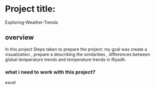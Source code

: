 # Project title:
Exploring-Weather-Trends
## overview 
In this project Steps taken to prepare the project:
my goal was create a visualization , prepare a describing the similarities , differences between global temperature trends
and temperature trends in Riyadh.
### what i need to work with this project?
excel
